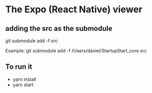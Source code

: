# The Expo (React Native) viewer
## adding the src as the submodule
git submodule add -f <git repo> src

Example:
git submodule add -f /Users/daniel/StartupStart_core src

## To run it
 - yarn install
 - yarn start
